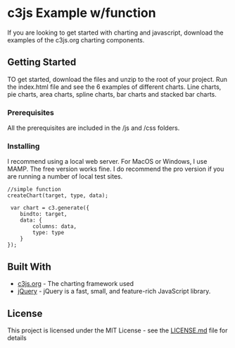 # c3js Example w/function

If you are looking to get started with charting and javascript, download the examples of the c3js.org charting components. 

## Getting Started

TO get started, download the files and unzip to the root of your project. Run the index.html file and see the 6 examples of different charts. Line charts, pie charts, area charts, spline charts, bar charts and stacked bar charts.

### Prerequisites

All the prerequisites are included in the /js and /css folders.

### Installing

I recommend using a local web server. For MacOS or Windows, I use MAMP. The free version works fine. I do recommend the pro version if you are running a number of local test sites. 

```
//simple function
createChart(target, type, data);

 var chart = c3.generate({
    bindto: target,
    data: {
        columns: data,
        type: type
    }
});
```

## Built With

* [c3js.org](http://www.c3js.org) - The charting framework used
* [jQuery](http://www.jquery.com/) - jQuery is a fast, small, and feature-rich JavaScript library.

## License

This project is licensed under the MIT License - see the [LICENSE.md](LICENSE.md) file for details

